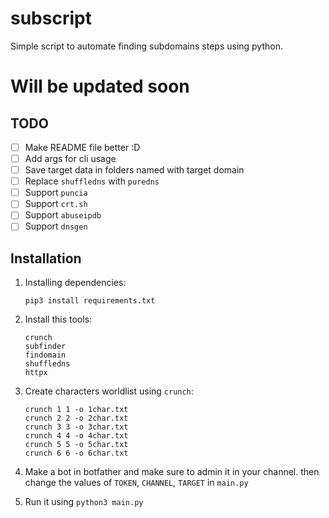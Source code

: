 # subscript
Simple script to automate finding subdomains steps using python.

# Will be updated soon

## TODO

- [ ] Make README file better :D
- [ ] Add args for cli usage
- [ ] Save target data in folders named with target domain
- [ ] Replace `shuffledns` with `puredns`
- [ ] Support `puncia`
- [ ] Support `crt.sh`
- [ ] Support `abuseipdb`
- [ ] Support `dnsgen`

## Installation

1. Installing dependencies:

    `pip3 install requirements.txt`

2. Install this tools:

    ```
    crunch
    subfinder
    findomain
    shuffledns
    httpx
    ```

3. Create characters worldlist using `crunch`:

    ```
    crunch 1 1 -o 1char.txt
    crunch 2 2 -o 2char.txt
    crunch 3 3 -o 3char.txt
    crunch 4 4 -o 4char.txt
    crunch 5 5 -o 5char.txt
    crunch 6 6 -o 6char.txt
    ```

4. Make a bot in botfather and make sure to admin it in your channel. then change the values of `TOKEN`, `CHANNEL`, `TARGET` in `main.py`

5. Run it using `python3 main.py`